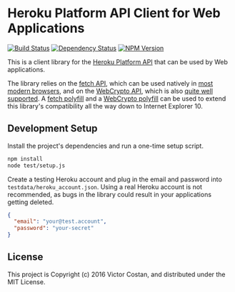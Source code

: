 # Heroku Platform API Client for Web Applications

[![Build Status](https://travis-ci.org/pwnall/heroku-web-client.svg?branch=master)](https://travis-ci.org/pwnall/heroku-web-client)
[![Dependency Status](https://gemnasium.com/pwnall/heroku-web-client.svg)](https://gemnasium.com/pwnall/heroku-web-client)
[![NPM Version](http://img.shields.io/npm/v/heroku-web-client.svg)](https://www.npmjs.org/package/heroku-web-client)

This is a client library for the
[Heroku Platform API](https://devcenter.heroku.com/articles/platform-api-reference)
that can be used by Web applications.

The library relies on the
[fetch API](https://developer.mozilla.org/en-US/docs/Web/API/Fetch_API), which
can be used natively in [most modern browsers](http://caniuse.com/fetch), and on
the
[WebCrypto API](https://developer.mozilla.org/en-US/docs/Web/API/Web_Crypto_API),
which is also [quite well supported](http://caniuse.com/#feat=cryptography).
A [fetch polyfill](https://github.com/github/fetch) and a
[WebCrypto polyfill](https://github.com/polycrypt/polycrypt) can be used to
extend this library's compatibility all the way down to Internet Explorer 10.


## Development Setup

Install the project's dependencies and run a one-time setup script.

```bash
npm install
node test/setup.js
```

Create a testing Heroku account and plug in the email and password into
`testdata/heroku_account.json`. Using a real Heroku account is not recommended,
as bugs in the library could result in your applications getting deleted.

```json
{
  "email": "your@test.account",
  "password": "your-secret"
}
```

## License

This project is Copyright (c) 2016 Victor Costan, and distributed under the MIT
License.
